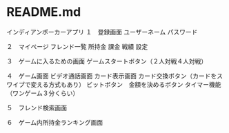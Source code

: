 # README.md
インディアンポーカーアプリ
１　登録画面
ユーザーネーム
パスワード

２　マイページ
フレンド一覧
所持金
課金
戦績
設定

３　ゲームに入るための画面
ゲームスタートボタン（２人対戦４人対戦）

４　ゲーム画面
ビデオ通話画面
カード表示画面
カード交換ボタン（カードをスワイプで変える方式もあり）
ビットボタン　金額を決めるボタン
タイマー機能（ワンゲーム３分くらい）

５　フレンド検索画面

６　ゲーム内所持金ランキング画面
　
